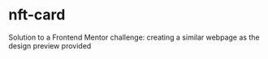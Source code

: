 # nft-card
Solution to a Frontend Mentor challenge: creating a similar webpage as the design preview provided
